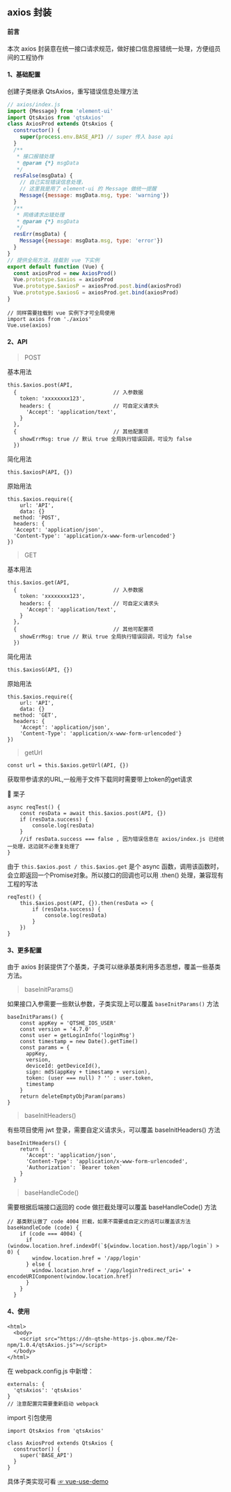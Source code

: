 ## axios 封装

#### 前言
本次 axios 封装意在统一接口请求规范，做好接口信息报错统一处理，方便组员间的工程协作

#### 1、基础配置

创建子类继承 QtsAxios，重写错误信息处理方法

```javascript
// axios/index.js
import {Message} from 'element-ui'
import QtsAxios from 'qtsAxios'
class AxiosProd extends QtsAxios {
  constructor() {
    super(process.env.BASE_API) // super 传入 base api
  }
  /**
   * 接口报错处理
   * @param {*} msgData 
   */
  resFalse(msgData) {
    // 自己实现错误信息处理，
    // 这里我是用了 element-ui 的 Message 做统一提醒
    Message({message: msgData.msg, type: 'warning'})
  }
  /**
   * 网络请求出错处理
   * @param {*} msgData 
   */
  resErr(msgData) {
    Message({message: msgData.msg, type: 'error'})
  }
}
// 提供全局方法，挂载到 vue 下实例
export default function (Vue) {
  const axiosProd = new AxiosProd()
  Vue.prototype.$axios = axiosProd
  Vue.prototype.$axiosP = axiosProd.post.bind(axiosProd)
  Vue.prototype.$axiosG = axiosProd.get.bind(axiosProd)
}
```

```
// 同样需要挂载到 vue 实例下才可全局使用
import axios from './axios'
Vue.use(axios)
```

#### 2、API

>  POST

基本用法
```
this.$axios.post(API, 
  {                               // 入参数据
    token: 'xxxxxxxx123',
    headers: {                    // 可自定义请求头
      'Accept': 'application/text',
    }
  }, 
  {                               // 其他配置项
    showErrMsg: true // 默认 true 全局执行错误回调，可设为 false
  })
```
简化用法
```
this.$axiosP(API, {})
```
原始用法
```
this.$axios.require({
	url: 'API',
	data: {}
  method: 'POST',
  headers: {
  'Accept': 'application/json',
  'Content-Type': 'application/x-www-form-urlencoded'}
})
```

>  GET

基本用法
```
this.$axios.get(API, 
  {                               // 入参数据
    token: 'xxxxxxxx123',
    headers: {                    // 可自定义请求头
      'Accept': 'application/text',
    }
  }, 
  {                               // 其他可配置项
    showErrMsg: true // 默认 true 全局执行错误回调，可设为 false
  })
```
简化用法
```
this.$axiosG(API, {})
```
原始用法
```
this.$axios.require({
	url: 'API',
	data: {}
  method: 'GET',
  headers: {
    'Accept': 'application/json',
    'Content-Type': 'application/x-www-form-urlencoded'}
})
```

>  getUrl

```
const url = this.$axios.getUrl(API, {})
```

获取带参请求的URL,一般用于文件下载同时需要带上token的get请求

🌰 栗子
```
async reqTest() {
	const resData = await this.$axios.post(API, {})
	if (resData.success) {
		console.log(resData)
	}
	//if resData.success === false , 因为错误信息在 axios/index.js 已经统一处理，这边就不必重复处理了
}
```

由于 `this.$axios.post / this.$axios.get` 是个 async 函数，调用该函数时，会立即返回一个Promise对象。所以接口的回调也可以用 .then() 处理，兼容现有工程的写法

```
reqTest() {
	this.$axios.post(API, {}).then(resData => {
		if (resData.success) {
			console.log(resData)
		}
	})
}
```

#### 3、更多配置
由于 axios 封装提供了个基类，子类可以继承基类利用多态思想，覆盖一些基类方法。
> baseInitParams()

如果接口入参需要一些默认参数，子类实现上可以覆盖 `baseInitParams()` 方法
```
baseInitParams() {
    const appKey = 'QTSHE_IOS_USER'
    const version = '4.7.0'
    const user = getLoginInfo('loginMsg')
    const timestamp = new Date().getTime()
    const params = {
      appKey,
      version,
      deviceId: getDeviceId(),
      sign: md5(appKey + timestamp + version),
      token: (user === null) ? '' : user.token,
      timestamp
    }
    return deleteEmptyObjParam(params)
}
```

> baseInitHeaders()

有些项目使用 jwt 登录，需要自定义请求头，可以覆盖 baseInitHeaders() 方法
```
baseInitHeaders() {
    return {
      'Accept': 'application/json',
      'Content-Type': 'application/x-www-form-urlencoded',
      'Authorization': `Bearer token`
    }
  }
```  
> baseHandleCode()

需要根据后端接口返回的 code 做拦截处理可以覆盖 baseHandleCode() 方法

```
// 基类默认做了 code 4004 拦截，如果不需要或自定义的话可以覆盖该方法
baseHandleCode (code) {
    if (code === 4004) {
      if (window.location.href.indexOf(`${window.location.host}/app/login`) > 0) {
        window.location.href = '/app/login'
      } else {
        window.location.href = '/app/login?redirect_uri=' + encodeURIComponent(window.location.href)
      }
    }
  }
```
 
#### 4、使用

```
<html>
  <body>
    <script src="https://dn-qtshe-https-js.qbox.me/f2e-npm/1.0.4/qtsAxios.js"></script>
  </body>
</html>
```

在 webpack.config.js 中新增：

```
externals: {
  'qtsAxios': 'qtsAxios' 
}
// 注意配置完需要重新启动 webpack
```

import 引包使用
```
import QtsAxios from 'qtsAxios'

class AxiosProd extends QtsAxios {
  constructor() {
    super('BASE_API')
  }
}
```

具体子类实现可看 [☞ vue-use-demo](https://gitee.com/f2e-npm/qts-axios/blob/master/test/vue-use-demo.js)
